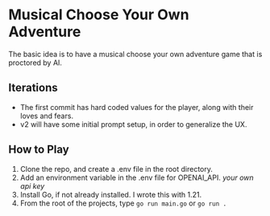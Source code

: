 # Musical Choose Your Own Adventure

The basic idea is to have a musical choose your own adventure
game that is proctored by AI. 

## Iterations

- The first commit has hard coded values for the player, along with their loves and fears.
- v2 will have some initial prompt setup, in order to generalize the UX.

## How to Play

1. Clone the repo, and create a .env file in the root directory.
2. Add an environment variable in the .env file for OPENAI_API. *your own api key*
3. Install Go, if not already installed. I wrote this with 1.21.
4. From the root of the projects, type ```go run main.go``` or ```go run .```
